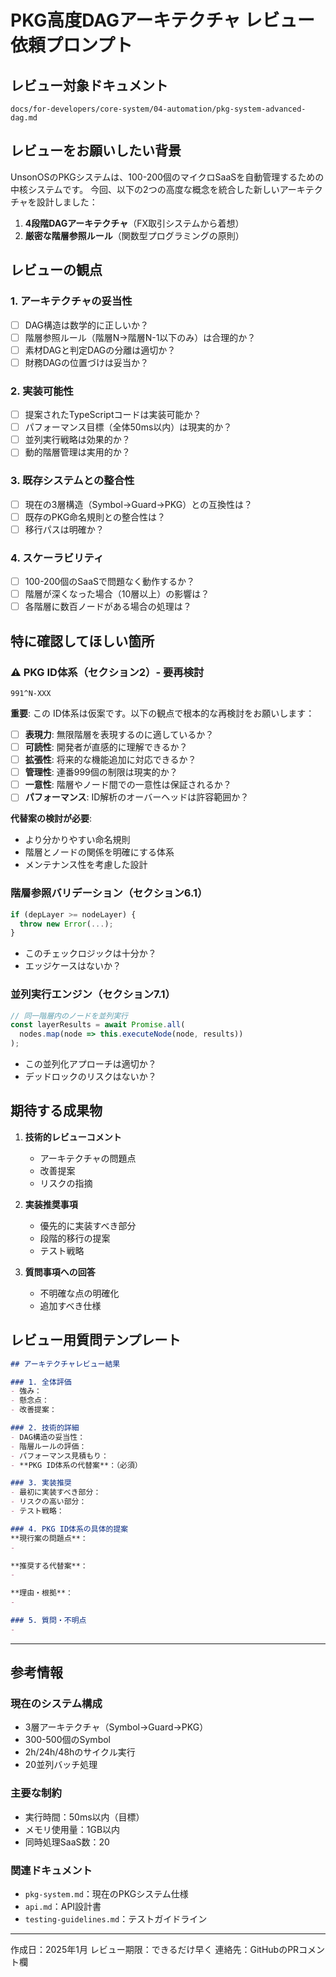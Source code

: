 # PKG高度DAGアーキテクチャ レビュー依頼プロンプト

## レビュー対象ドキュメント
`docs/for-developers/core-system/04-automation/pkg-system-advanced-dag.md`

## レビューをお願いしたい背景

UnsonOSのPKGシステムは、100-200個のマイクロSaaSを自動管理するための中核システムです。
今回、以下の2つの高度な概念を統合した新しいアーキテクチャを設計しました：

1. **4段階DAGアーキテクチャ**（FX取引システムから着想）
2. **厳密な階層参照ルール**（関数型プログラミングの原則）

## レビューの観点

### 1. アーキテクチャの妥当性
- [ ] DAG構造は数学的に正しいか？
- [ ] 階層参照ルール（階層N→階層N-1以下のみ）は合理的か？
- [ ] 素材DAGと判定DAGの分離は適切か？
- [ ] 財務DAGの位置づけは妥当か？

### 2. 実装可能性
- [ ] 提案されたTypeScriptコードは実装可能か？
- [ ] パフォーマンス目標（全体50ms以内）は現実的か？
- [ ] 並列実行戦略は効果的か？
- [ ] 動的階層管理は実用的か？

### 3. 既存システムとの整合性
- [ ] 現在の3層構造（Symbol→Guard→PKG）との互換性は？
- [ ] 既存のPKG命名規則との整合性は？
- [ ] 移行パスは明確か？

### 4. スケーラビリティ
- [ ] 100-200個のSaaSで問題なく動作するか？
- [ ] 階層が深くなった場合（10層以上）の影響は？
- [ ] 各階層に数百ノードがある場合の処理は？

## 特に確認してほしい箇所

### ⚠️ PKG ID体系（セクション2）- 要再検討
```
991^N-XXX
```
**重要**: この ID体系は仮案です。以下の観点で根本的な再検討をお願いします：

- [ ] **表現力**: 無限階層を表現するのに適しているか？
- [ ] **可読性**: 開発者が直感的に理解できるか？
- [ ] **拡張性**: 将来的な機能追加に対応できるか？
- [ ] **管理性**: 連番999個の制限は現実的か？
- [ ] **一意性**: 階層やノード間での一意性は保証されるか？
- [ ] **パフォーマンス**: ID解析のオーバーヘッドは許容範囲か？

**代替案の検討が必要**:
- より分かりやすい命名規則
- 階層とノードの関係を明確にする体系
- メンテナンス性を考慮した設計

### 階層参照バリデーション（セクション6.1）
```typescript
if (depLayer >= nodeLayer) {
  throw new Error(...);
}
```
- このチェックロジックは十分か？
- エッジケースはないか？

### 並列実行エンジン（セクション7.1）
```typescript
// 同一階層内のノードを並列実行
const layerResults = await Promise.all(
  nodes.map(node => this.executeNode(node, results))
);
```
- この並列化アプローチは適切か？
- デッドロックのリスクはないか？

## 期待する成果物

1. **技術的レビューコメント**
   - アーキテクチャの問題点
   - 改善提案
   - リスクの指摘

2. **実装推奨事項**
   - 優先的に実装すべき部分
   - 段階的移行の提案
   - テスト戦略

3. **質問事項への回答**
   - 不明確な点の明確化
   - 追加すべき仕様

## レビュー用質問テンプレート

```markdown
## アーキテクチャレビュー結果

### 1. 全体評価
- 強み：
- 懸念点：
- 改善提案：

### 2. 技術的詳細
- DAG構造の妥当性：
- 階層ルールの評価：
- パフォーマンス見積もり：
- **PKG ID体系の代替案**：（必須）

### 3. 実装推奨
- 最初に実装すべき部分：
- リスクの高い部分：
- テスト戦略：

### 4. PKG ID体系の具体的提案
**現行案の問題点**：
- 

**推奨する代替案**：
- 

**理由・根拠**：
- 

### 5. 質問・不明点
- 
```

---

## 参考情報

### 現在のシステム構成
- 3層アーキテクチャ（Symbol→Guard→PKG）
- 300-500個のSymbol
- 2h/24h/48hのサイクル実行
- 20並列バッチ処理

### 主要な制約
- 実行時間：50ms以内（目標）
- メモリ使用量：1GB以内
- 同時処理SaaS数：20

### 関連ドキュメント
- `pkg-system.md`：現在のPKGシステム仕様
- `api.md`：API設計書
- `testing-guidelines.md`：テストガイドライン

---

作成日：2025年1月
レビュー期限：できるだけ早く
連絡先：GitHubのPRコメント欄